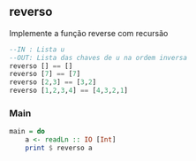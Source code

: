 ## reverso
[](solver.hs)
Implemente a função reverse com recursão
```hs
--IN : Lista u
--OUT: Lista das chaves de u na ordem inversa
reverso [] == []
reverso [7] == [7]
reverso [2,3] == [3,2]
reverso [1,2,3,4] == [4,3,2,1]
```


<!--MAIN_BEGIN-->
### Main
```hs
main = do
    a <- readLn :: IO [Int]
    print $ reverso a

```
<!--MAIN_END-->
